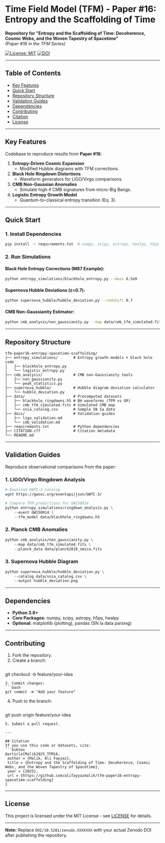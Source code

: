 # Time Field Model (TFM) - Paper #16: Entropy and the Scaffolding of Time  
**Repository for "Entropy and the Scaffolding of Time: Decoherence, Cosmic Webs, and the Woven Tapestry of Spacetime"**  
*(Paper #16 in the TFM Series)*  

[![License: MIT](https://img.shields.io/badge/License-MIT-blue.svg)](https://opensource.org/licenses/MIT)
[![DOI](https://zenodo.org/badge/DOI/10.5281/zenodo.XXXXXXX.svg)](https://doi.org/10.5281/zenodo.XXXXXXX)

---

## Table of Contents  
- [Key Features](#key-features)  
- [Quick Start](#quick-start)  
- [Repository Structure](#repository-structure)  
- [Validation Guides](#validation-guides)  
- [Dependencies](#dependencies)  
- [Contributing](#contributing)  
- [Citation](#citation)  
- [License](#license)  

---

## Key Features  
Codebase to reproduce results from **Paper #16**:  
1. **Entropy-Driven Cosmic Expansion**  
   - Modified Hubble diagrams with TFM corrections.  
2. **Black Hole Ringdown Distortions**  
   - Waveform generators for LIGO/Virgo comparisons.  
3. **CMB Non-Gaussian Anomalies**  
   - Simulate high-ℓ CMB signatures from micro-Big Bangs.  
4. **Logistic Entropy Growth Model**  
   - Quantum-to-classical entropy transition (Eq. 3).  

---

## Quick Start  

### 1. Install Dependencies  
```bash  
pip install -r requirements.txt  # numpy, scipy, astropy, healpy, h5py  
```

### 2. Run Simulations  
#### Black Hole Entropy Corrections (M87 Example):  
```bash
python entropy_simulations/blackhole_entropy.py --mass 6.5e9  
```
#### Supernova Hubble Deviations (z=0.7):  
```bash
python supernova_hubble/hubble_deviation.py --redshift 0.7  
```
#### CMB Non-Gaussianity Estimator:  
```bash
python cmb_analysis/non_gaussianity.py --map data/cmb_tfm_simulated.fits  
```

---

## Repository Structure  
```plaintext
tfm-paper16-entropy-spacetime-scaffolding/  
├── entropy_simulations/       # Entropy growth models + black hole code  
│   ├── blackhole_entropy.py  
│   └── logistic_entropy.py  
├── cmb_analysis/              # CMB non-Gaussianity tools  
│   ├── non_gaussianity.py  
│   └── peak_statistics.py  
├── supernova_hubble/          # Hubble diagram deviation calculator  
│   └── hubble_deviation.py  
├── data/                      # Precomputed datasets  
│   ├── blackhole_ringdowns.h5 # BH waveforms (TFM vs GR)  
│   ├── cmb_tfm_simulated.fits # Simulated CMB map  
│   └── snia_catalog.csv       # Sample SN Ia data  
├── docs/                      # Validation guides  
│   ├── ligo_validation.md  
│   └── cmb_validation.md  
├── requirements.txt           # Python dependencies  
├── CITATION.cff               # Citation metadata  
└── README.md  
```

---

## Validation Guides  
Reproduce observational comparisons from the paper:  

### 1. LIGO/Virgo Ringdown Analysis  
```bash
# Download GWTC-3 catalog  
wget https://gwosc.org/eventapi/json/GWTC-3/  

# Compare TFM predictions for GW150914  
python entropy_simulations/ringdown_analysis.py \  
    --event GW150914 \  
    --tfm_model data/blackhole_ringdowns.h5  
```

### 2. Planck CMB Anomalies  
```bash
python cmb_analysis/non_gaussianity.py \  
    --map data/cmb_tfm_simulated.fits \  
    --planck_data data/planck2018_smica.fits  
```

### 3. Supernova Hubble Diagram  
```bash
python supernova_hubble/hubble_deviation.py \  
    --catalog data/snia_catalog.csv \  
    --output hubble_deviation.png  
```

---

## Dependencies  
- **Python 3.8+**  
- **Core Packages:** numpy, scipy, astropy, h5py, healpy  
- **Optional:** matplotlib (plotting), pandas (SN Ia data parsing)  

---

## Contributing  
1. Fork the repository.  
2. Create a branch:  
   ```bash
git checkout -b feature/your-idea  
   ```
3. Commit changes:  
   ```bash
git commit -m "Add your feature"  
   ```
4. Push to the branch:  
   ```bash
git push origin feature/your-idea  
   ```
5. Submit a pull request.  

---

## Citation  
If you use this code or datasets, cite:  
```bibtex
@article{Malik2025_TFM16,  
    author = {Malik, Ali Fayyaz},  
    title = {Entropy and the Scaffolding of Time: Decoherence, Cosmic Webs, and the Woven Tapestry of Spacetime},  
    year = {2025},  
    url = {https://github.com/alifayyazmalik/tfm-paper16-entropy-spacetime-scaffolding}  
}  
```

---

## License  
This project is licensed under the MIT License - see [LICENSE](LICENSE) for details.  

---

**Note:** Replace `DOI/10.5281/zenodo.XXXXXXX` with your actual Zenodo DOI after publishing the repository.
